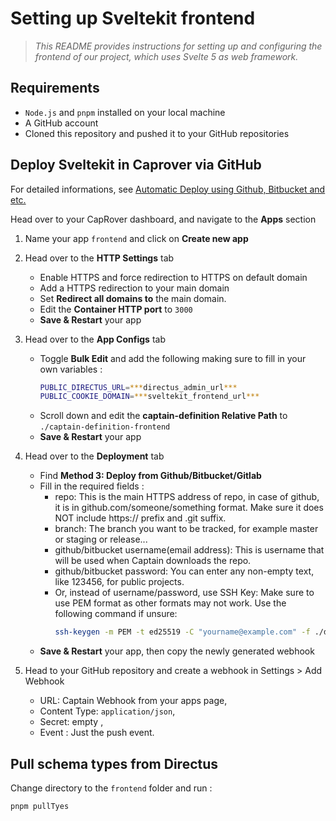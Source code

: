 # Setting up Sveltekit frontend

> _This README provides instructions for setting up and configuring the frontend of our project, which uses Svelte 5 as web framework._
## Requirements

- `Node.js` and `pnpm` installed on your local machine
- A GitHub account
- Cloned this repository and pushed it to your GitHub repositories

## Deploy Sveltekit in Caprover via GitHub

For detailed informations, see [Automatic Deploy using Github, Bitbucket and etc.](https://caprover.com/docs/deployment-methods.html#automatic-deploy-using-github-bitbucket-and-etc)

Head over to your CapRover dashboard, and navigate to the **Apps** section

1.  Name your app `frontend` and click on **Create new app**
2.  Head over to the **HTTP Settings** tab
    - Enable HTTPS and force redirection to HTTPS on default domain
    - Add a HTTPS redirection to your main domain
    - Set **Redirect all domains to** the main domain.
    - Edit the **Container HTTP port** to `3000`
    - **Save & Restart** your app
3.  Head over to the **App Configs** tab

    - Toggle **Bulk Edit** and add the following making sure to fill in your own variables :
      ```sh
      PUBLIC_DIRECTUS_URL=***directus_admin_url***
      PUBLIC_COOKIE_DOMAIN=***sveltekit_frontend_url***
      ```
    - Scroll down and edit the **captain-definition Relative Path** to `./captain-definition-frontend`
    - **Save & Restart** your app

4.  Head over to the **Deployment** tab
    - Find **Method 3: Deploy from Github/Bitbucket/Gitlab**
    - Fill in the required fields :
      - repo: This is the main HTTPS address of repo, in case of github, it is in github.com/someone/something format. Make sure it does NOT include https:// prefix and .git suffix.
      - branch: The branch you want to be tracked, for example master or staging or release...
      - github/bitbucket username(email address): This is username that will be used when Captain downloads the repo.
      - github/bitbucket password: You can enter any non-empty text, like 123456, for public projects.
      - Or, instead of username/password, use SSH Key: Make sure to use PEM format as other formats may not work. Use the following command if unsure:
        ```bash
        ssh-keygen -m PEM -t ed25519 -C "yourname@example.com" -f ./deploykey -q -N ""
        ```
    - **Save & Restart** your app, then copy the newly generated webhook
5.  Head to your GitHub repository and create a webhook in Settings > Add Webhook
    - URL: Captain Webhook from your apps page,
    - Content Type: `application/json`,
    - Secret: empty ,
    - Event : Just the push event.

## Pull schema types from Directus

Change directory to the `frontend` folder and run :

```bash
pnpm pullTyes
```
